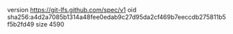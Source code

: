 version https://git-lfs.github.com/spec/v1
oid sha256:a4d2a7085b1314a48fee0edab9c27d95da2cf469b7eeccdb275811b5f5b2fd49
size 4590

